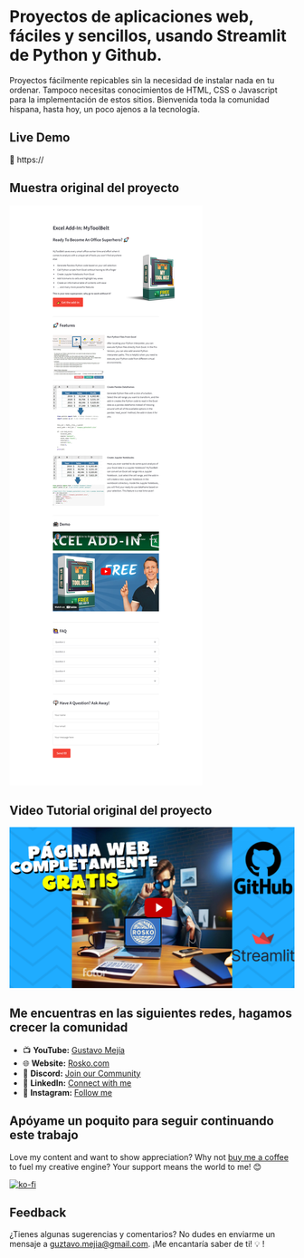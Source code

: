 # Proyectos de aplicaciones web, fáciles y sencillos, usando Streamlit de Python y Github.
Proyectos fácilmente repicables sin la necesidad de instalar nada en tu ordenar. Tampoco necesitas conocimientos de HTML, CSS o Javascript para la implementación de estos sitios. Bienvenida toda la comunidad hispana, hasta hoy, un poco ajenos a la tecnología.

## Live Demo
🚀 https://

## Muestra original del proyecto
![Demo](./assets/demo.png?raw=true "Screenshot Website")

## Video Tutorial original del proyecto
[![YouTube Video](./assets/Te_regalo_una.png)](https://youtu.be/L_5IUq0SgM8)


## Me encuentras en las siguientes redes, hagamos crecer la comunidad
- 📺 **YouTube:** [Gustavo Mejía](https://www.youtube.com/channel/UCwboxEc1Y9jNt0TJrseKqYQ)
- 🌐 **Website:** [Rosko.com](https://rosko-jenkins.streamlit.app/)
- 💬 **Discord:** [Join our Community](https://discord.com/channels/1201908263738933328/1201908264514883597)
- 💼 **LinkedIn:** [Connect with me](https://www.linkedin.com/in/guztavo-mejia/)
- 📸 **Instagram:** [Follow me](https://www.instagram.com/rosko.mx/)

## Apóyame un poquito para seguir continuando este trabajo
Love my content and want to show appreciation? Why not [buy me a coffee](https://buy.stripe.com/8wM17J2J5fgD2A0eUU) to fuel my creative engine? Your support means the world to me! 😊

[![ko-fi](https://ko-fi.com/img/githubbutton_sm.svg)](https://pythonandvba.com/coffee-donation)

## Feedback
¿Tienes algunas sugerencias y comentarios? No dudes en enviarme un mensaje a guztavo.mejia@gmail.com. ¡Me encantaría saber de ti! 💡
!
